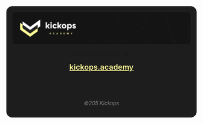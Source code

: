 <div style="padding:1rem;background:#1d1d1d;border-radius:1rem;display:flex;flex-direction:column;gap:16px">

<img src="./academy-header.png" alt="Kickops Academy" style="border-radius: .5rem;margin:auto;display:block;" />

<p style="max-width:440px;margin:auto;font-family:Inter,Helvetica,sans-serif;text-align:center;font-weight:300">Bio em construção! 😉</p>

<p style="max-width:440px;margin:auto;font-size:20px;font-family:Inter,Helvetica,sans-serif;text-align:center;font-weight:300">
  <a style="color:#fffa96;font-weight:600" href="https://kickops.academy" target="_blank">
    kickops.academy
  </a>
</p>

-----

<p style="color:#a0a0a0;font-family:Inter,Helvetica,sans-serif;text-align:center;font-weight:300;font-style:oblique">
  &copy;205 Kickops
</p>

</div>